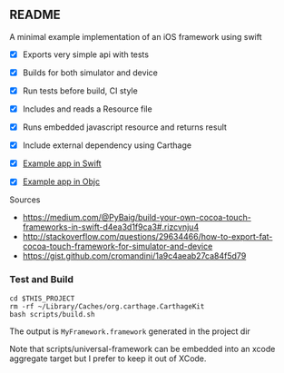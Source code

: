 README
------


A minimal example implementation of an iOS framework using swift

- [x] Exports very simple api with tests
- [x] Builds for both simulator and device
- [x] Run tests before build, CI style
- [x] Includes and reads a Resource file
- [x] Runs embedded javascript resource and returns result
- [x] Include external dependency using Carthage
- [x] [Example app in Swift](https://github.com/davibe/ios-framework-example-app-swift)
- [x] [Example app in Objc](https://github.com/davibe/ios-framework-example-app-objc)


Sources

- https://medium.com/@PyBaig/build-your-own-cocoa-touch-frameworks-in-swift-d4ea3d1f9ca3#.rizcvnju4
- http://stackoverflow.com/questions/29634466/how-to-export-fat-cocoa-touch-framework-for-simulator-and-device
- https://gist.github.com/cromandini/1a9c4aeab27ca84f5d79

### Test and Build

    cd $THIS_PROJECT
    rm -rf ~/Library/Caches/org.carthage.CarthageKit
    bash scripts/build.sh

The output is `MyFramework.framework` generated in the project dir 

Note that scripts/universal-framework can be embedded into an xcode aggregate target
but I prefer to keep it out of XCode.

